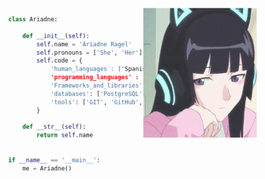 <img align='right' src="https://github.com/Ari-Qu3sadillas/Ari-Qu3sadillas/blob/main/profile.gif" width="230">

```python
class Ariadne:

    def __init__(self):
        self.name = 'Ariadne Ragel'
        self.pronouns = ['She', 'Her']
        self.code = {
            'human_languages : ['Spanish', 'English'],
            'programming_languages' : ['Python', 'C#', 'HTML'. 'CSS', 'Javascript'],
            'Frameworks_and_libraries' : ['Flask', 'ASP Net Core', 'ReactJS', 'Bootstrap', 'Bulma'],
            'databases': ['PostgreSQL', 'MySQL', 'SQLite3', 'Mongo DB'],
            'tools': ['GIT', 'GitHub', 'SQLAlchemy']
        }

    def __str__(self):
        return self.name


if __name__ == '__main__':
    me = Ariadne()


```
